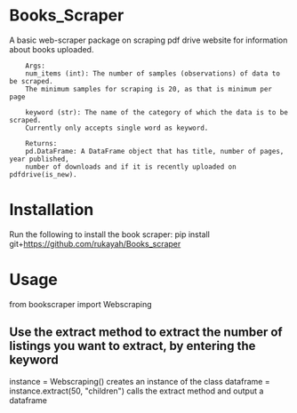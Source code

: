 # Books_Scraper

 A basic web-scraper package on scraping pdf drive website for information about books uploaded.

        Args:
        num_items (int): The number of samples (observations) of data to be scraped.
        The minimum samples for scraping is 20, as that is minimum per page

        keyword (str): The name of the category of which the data is to be scraped.
        Currently only accepts single word as keyword.

        Returns:
        pd.DataFrame: A DataFrame object that has title, number of pages, year published,
        number of downloads and if it is recently uploaded on pdfdrive(is_new).
  
# Installation
Run the following to install the book scraper: pip install git+https://github.com/rukayah/Books_scraper

# Usage
from bookscraper import Webscraping

## Use the extract method to extract the number of listings you want to extract, by entering the keyword

instance = Webscraping() creates an instance of the class
dataframe = instance.extract(50, "children") calls the extract method and output a dataframe
 
 
